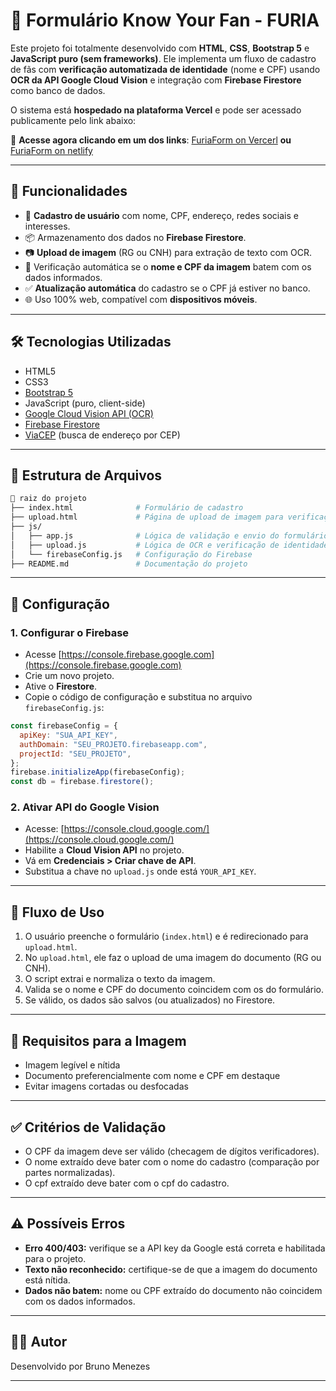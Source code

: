 # 📄 Formulário Know Your Fan - FURIA

Este projeto foi totalmente desenvolvido com **HTML**, **CSS**, **Bootstrap 5** e **JavaScript puro (sem frameworks)**. Ele implementa um fluxo de cadastro de fãs com **verificação automatizada de identidade** (nome e CPF) usando **OCR da API Google Cloud Vision** e integração com **Firebase Firestore** como banco de dados.

O sistema está **hospedado na plataforma Vercel** e pode ser acessado publicamente pelo link abaixo:

🔗 **Acesse agora clicando em um dos links**: [FuriaForm on Vercerl](https://furia-form.vercel.app/)  **ou** [FuriaForm on netlify](https://celadon-dragon-48d09c.netlify.app/)


---

## 🚀 Funcionalidades

- 🧾 **Cadastro de usuário** com nome, CPF, endereço, redes sociais e interesses.
- 📦 Armazenamento dos dados no **Firebase Firestore**.
- 📷 **Upload de imagem** (RG ou CNH) para extração de texto com OCR.
- 🔎 Verificação automática se o **nome e CPF da imagem** batem com os dados informados.
- ✅ **Atualização automática** do cadastro se o CPF já estiver no banco.
- 🌐 Uso 100% web, compatível com **dispositivos móveis**.

---

## 🛠️ Tecnologias Utilizadas

- HTML5
- CSS3
- [Bootstrap 5](https://getbootstrap.com)
- JavaScript (puro, client-side)
- [Google Cloud Vision API (OCR)](https://cloud.google.com/vision)
- [Firebase Firestore](https://firebase.google.com/docs/firestore)
- [ViaCEP](https://viacep.com.br) (busca de endereço por CEP)

---

## 📁 Estrutura de Arquivos

```bash
📂 raiz do projeto
├── index.html              # Formulário de cadastro
├── upload.html             # Página de upload de imagem para verificação
├── js/
│   ├── app.js              # Lógica de validação e envio do formulário
│   ├── upload.js           # Lógica de OCR e verificação de identidade
│   └── firebaseConfig.js   # Configuração do Firebase
├── README.md               # Documentação do projeto
```

---

## 🔧 Configuração

### 1. Configurar o Firebase
- Acesse [https://console.firebase.google.com](https://console.firebase.google.com)
- Crie um novo projeto.
- Ative o **Firestore**.
- Copie o código de configuração e substitua no arquivo `firebaseConfig.js`:

```js
const firebaseConfig = {
  apiKey: "SUA_API_KEY",
  authDomain: "SEU_PROJETO.firebaseapp.com",
  projectId: "SEU_PROJETO",
};
firebase.initializeApp(firebaseConfig);
const db = firebase.firestore();
```

### 2. Ativar API do Google Vision
- Acesse: [https://console.cloud.google.com/](https://console.cloud.google.com/)
- Habilite a **Cloud Vision API** no projeto.
- Vá em **Credenciais > Criar chave de API**.
- Substitua a chave no `upload.js` onde está `YOUR_API_KEY`.

---

## 🧪 Fluxo de Uso

1. O usuário preenche o formulário (`index.html`) e é redirecionado para `upload.html`.
2. No `upload.html`, ele faz o upload de uma imagem do documento (RG ou CNH).
3. O script extrai e normaliza o texto da imagem.
4. Valida se o nome e CPF do documento coincidem com os do formulário.
5. Se válido, os dados são salvos (ou atualizados) no Firestore.

---

## 📸 Requisitos para a Imagem

- Imagem legível e nítida
- Documento preferencialmente com nome e CPF em destaque
- Evitar imagens cortadas ou desfocadas

---

## ✅ Critérios de Validação

- O CPF da imagem deve ser válido (checagem de dígitos verificadores).
- O nome extraído deve bater com o nome do cadastro (comparação por partes normalizadas).
- O cpf extraído deve bater com o cpf do cadastro.

---

## ⚠️ Possíveis Erros

- **Erro 400/403:** verifique se a API key da Google está correta e habilitada para o projeto.
- **Texto não reconhecido:** certifique-se de que a imagem do documento está nítida.
- **Dados não batem:** nome ou CPF extraído do documento não coincidem com os dados informados.

---

## 🧑‍💻 Autor

Desenvolvido por Bruno Menezes

---

